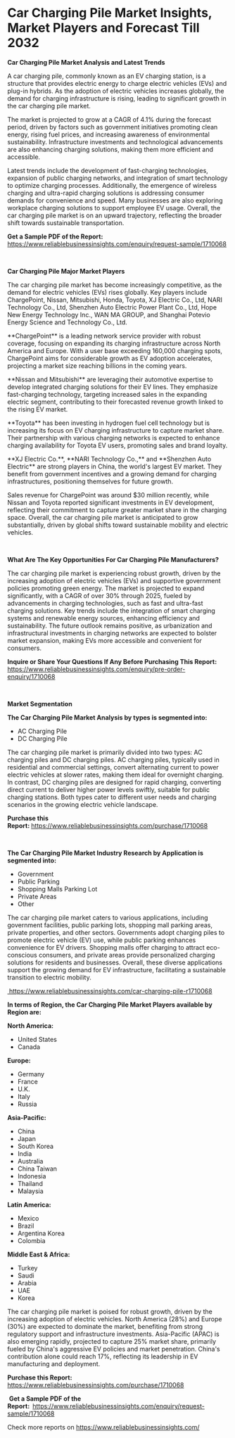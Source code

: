 <p><h1>Car Charging Pile Market Insights, Market Players and Forecast Till 2032</h1></p><p><strong>Car Charging Pile Market Analysis and Latest Trends</strong></p>
<p><p>A car charging pile, commonly known as an EV charging station, is a structure that provides electric energy to charge electric vehicles (EVs) and plug-in hybrids. As the adoption of electric vehicles increases globally, the demand for charging infrastructure is rising, leading to significant growth in the car charging pile market.</p><p>The market is projected to grow at a CAGR of 4.1% during the forecast period, driven by factors such as government initiatives promoting clean energy, rising fuel prices, and increasing awareness of environmental sustainability. Infrastructure investments and technological advancements are also enhancing charging solutions, making them more efficient and accessible. </p><p>Latest trends include the development of fast-charging technologies, expansion of public charging networks, and integration of smart technology to optimize charging processes. Additionally, the emergence of wireless charging and ultra-rapid charging solutions is addressing consumer demands for convenience and speed. Many businesses are also exploring workplace charging solutions to support employee EV usage. Overall, the car charging pile market is on an upward trajectory, reflecting the broader shift towards sustainable transportation.</p></p>
<p><strong>Get a Sample PDF of the Report:&nbsp;</strong> <a href="https://www.reliablebusinessinsights.com/enquiry/request-sample/1710068?utm_campaign=2306&utm_medium=2&utm_source=Github&utm_content=ia&utm_term=06042025&utm_id=car-charging-pile">https://www.reliablebusinessinsights.com/enquiry/request-sample/1710068</a></p>
<p>&nbsp;</p>
<p><strong>Car Charging Pile Major Market Players</strong></p>
<p><p>The car charging pile market has become increasingly competitive, as the demand for electric vehicles (EVs) rises globally. Key players include ChargePoint, Nissan, Mitsubishi, Honda, Toyota, XJ Electric Co., Ltd, NARI Technology Co., Ltd, Shenzhen Auto Electric Power Plant Co., Ltd, Hope New Energy Technology Inc., WAN MA GROUP, and Shanghai Potevio Energy Science and Technology Co., Ltd. </p><p>**ChargePoint** is a leading network service provider with robust coverage, focusing on expanding its charging infrastructure across North America and Europe. With a user base exceeding 160,000 charging spots, ChargePoint aims for considerable growth as EV adoption accelerates, projecting a market size reaching billions in the coming years.</p><p>**Nissan and Mitsubishi** are leveraging their automotive expertise to develop integrated charging solutions for their EV lines. They emphasize fast-charging technology, targeting increased sales in the expanding electric segment, contributing to their forecasted revenue growth linked to the rising EV market.</p><p>**Toyota** has been investing in hydrogen fuel cell technology but is increasing its focus on EV charging infrastructure to capture market share. Their partnership with various charging networks is expected to enhance charging availability for Toyota EV users, promoting sales and brand loyalty.</p><p>**XJ Electric Co.**, **NARI Technology Co.,** and **Shenzhen Auto Electric** are strong players in China, the world's largest EV market. They benefit from government incentives and a growing demand for charging infrastructures, positioning themselves for future growth.</p><p>Sales revenue for ChargePoint was around $30 million recently, while Nissan and Toyota reported significant investments in EV development, reflecting their commitment to capture greater market share in the charging space. Overall, the car charging pile market is anticipated to grow substantially, driven by global shifts toward sustainable mobility and electric vehicles.</p></p>
<p>&nbsp;</p>
<p><strong>What Are The Key Opportunities For Car Charging Pile Manufacturers?</strong></p>
<p><p>The car charging pile market is experiencing robust growth, driven by the increasing adoption of electric vehicles (EVs) and supportive government policies promoting green energy. The market is projected to expand significantly, with a CAGR of over 30% through 2025, fueled by advancements in charging technologies, such as fast and ultra-fast charging solutions. Key trends include the integration of smart charging systems and renewable energy sources, enhancing efficiency and sustainability. The future outlook remains positive, as urbanization and infrastructural investments in charging networks are expected to bolster market expansion, making EVs more accessible and convenient for consumers.</p></p>
<p><strong>Inquire or Share Your Questions If Any Before Purchasing This Report:</strong> <a href="https://www.reliablebusinessinsights.com/enquiry/pre-order-enquiry/1710068?utm_campaign=2306&utm_medium=2&utm_source=Github&utm_content=ia&utm_term=06042025&utm_id=car-charging-pile">https://www.reliablebusinessinsights.com/enquiry/pre-order-enquiry/1710068</a></p>
<p>&nbsp;</p>
<p><strong>Market Segmentation</strong></p>
<p><strong>The Car Charging Pile Market Analysis by types is segmented into:</strong></p>
<p><ul><li>AC Charging Pile</li><li>DC Charging Pile</li></ul></p>
<p><p>The car charging pile market is primarily divided into two types: AC charging piles and DC charging piles. AC charging piles, typically used in residential and commercial settings, convert alternating current to power electric vehicles at slower rates, making them ideal for overnight charging. In contrast, DC charging piles are designed for rapid charging, converting direct current to deliver higher power levels swiftly, suitable for public charging stations. Both types cater to different user needs and charging scenarios in the growing electric vehicle landscape.</p></p>
<p><strong>Purchase this Report:&nbsp;</strong><a href="https://www.reliablebusinessinsights.com/purchase/1710068?utm_campaign=2306&utm_medium=2&utm_source=Github&utm_content=ia&utm_term=06042025&utm_id=car-charging-pile">https://www.reliablebusinessinsights.com/purchase/1710068</a></p>
<p>&nbsp;</p>
<p><strong>The Car Charging Pile Market Industry Research by Application is segmented into:</strong></p>
<p><ul><li>Government</li><li>Public Parking</li><li>Shopping Malls Parking Lot</li><li>Private Areas</li><li>Other</li></ul></p>
<p><p>The car charging pile market caters to various applications, including government facilities, public parking lots, shopping mall parking areas, private properties, and other sectors. Governments adopt charging piles to promote electric vehicle (EV) use, while public parking enhances convenience for EV drivers. Shopping malls offer charging to attract eco-conscious consumers, and private areas provide personalized charging solutions for residents and businesses. Overall, these diverse applications support the growing demand for EV infrastructure, facilitating a sustainable transition to electric mobility.</p></p>
<p><a href="https://www.reliablebusinessinsights.com/car-charging-pile-r1710068?utm_campaign=2306&utm_medium=2&utm_source=Github&utm_content=ia&utm_term=06042025&utm_id=car-charging-pile">&nbsp;https://www.reliablebusinessinsights.com/car-charging-pile-r1710068</a></p>
<p><strong>In terms of Region, the Car Charging Pile Market Players available by Region are:</strong></p>
<p>
    <p> <strong> North America: </strong>
        <ul>
            <li>United States</li>
            <li>Canada</li>
        </ul>
        </p> 
    <p> <strong> Europe: </strong>
        <ul>
            <li>Germany</li>
            <li>France</li>
            <li>U.K.</li>
            <li>Italy</li>
            <li>Russia</li>
        </ul>
        </p> 
    <p> <strong> Asia-Pacific: </strong>
        <ul>
            <li>China</li>
            <li>Japan</li>
            <li>South Korea</li>
            <li>India</li>
            <li>Australia</li>
            <li>China Taiwan</li>
            <li>Indonesia</li>
            <li>Thailand</li>
            <li>Malaysia</li>
        </ul>
        </p> 
    <p> <strong> Latin America: </strong>
        <ul>
            <li>Mexico</li>
            <li>Brazil</li>
            <li>Argentina Korea</li>
            <li>Colombia</li>
        </ul>
        </p> 
    <p> <strong> Middle East & Africa: </strong>
        <ul>
            <li>Turkey</li>
            <li>Saudi</li>
            <li>Arabia</li>
            <li>UAE</li>
            <li>Korea</li>
        </ul>
    </p>
    </p>
<p><p>The car charging pile market is poised for robust growth, driven by the increasing adoption of electric vehicles. North America (28%) and Europe (30%) are expected to dominate the market, benefiting from strong regulatory support and infrastructure investments. Asia-Pacific (APAC) is also emerging rapidly, projected to capture 25% market share, primarily fueled by China's aggressive EV policies and market penetration. China's contribution alone could reach 17%, reflecting its leadership in EV manufacturing and deployment.</p></p>
<p><strong>Purchase this Report: </strong><a href="https://www.reliablebusinessinsights.com/purchase/1710068?utm_campaign=2306&utm_medium=2&utm_source=Github&utm_content=ia&utm_term=06042025&utm_id=car-charging-pile">https://www.reliablebusinessinsights.com/purchase/1710068</a></p>
<p>&nbsp;<strong>Get a Sample PDF of the Report:&nbsp;&nbsp;</strong><a href="https://www.reliablebusinessinsights.com/enquiry/request-sample/1710068?utm_campaign=2306&utm_medium=2&utm_source=Github&utm_content=ia&utm_term=06042025&utm_id=car-charging-pile">https://www.reliablebusinessinsights.com/enquiry/request-sample/1710068</a></p>
<p><strong></strong></p>
<p>Check more reports on <a href="https://www.reliablebusinessinsights.com/?utm_campaign=2306&utm_medium=2&utm_source=Github&utm_content=ia&utm_term=06042025&utm_id=car-charging-pile">https://www.reliablebusinessinsights.com/</a></p>